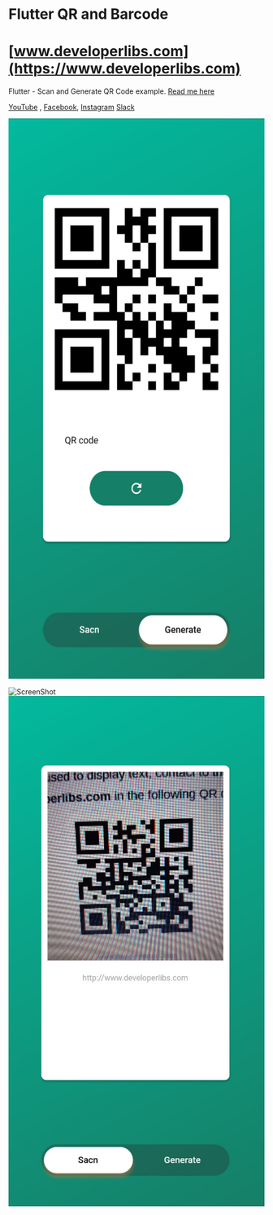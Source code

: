 # Flutter QR and Barcode

# [www.developerlibs.com](https://www.developerlibs.com)

Flutter - Scan and Generate QR Code example. [Read me here](https://www.developerlibs.com/2020/04/flutter-scan-generate-qr-code-example.html)

[YouTube](https://youtu.be/PA09IHkacYM) ,
[Facebook](https://www.facebook.com/developerlibs), 
[Instagram](https://www.instagram.com/developerlibs)
[Slack](https://www.instagram.com/developerlibshttps://join.slack.com/t/developerlibs/shared_invite/zt-6618q9cz-AFdep4w6Go3dxjXQUCDWbg)

<p align="center">
  <img width="517" height="1100" src="https://github.com/DeveloperLibs/flutter_qr_barcode/blob/master/screen/flutter-qr-generate-example.jpg">
</p>

![ScreenShot](https://github.com/DeveloperLibs/flutter_qr_barcode/blob/master/screen/flutter-qr-generate-example.jpg,https://github.com/DeveloperLibs/flutter_qr_barcode/blob/master/screen/flutter-qr-bar-code-scan-example.jpg)
![ScreenShot](https://github.com/DeveloperLibs/flutter_qr_barcode/blob/master/screen/flutter-qr-bar-code-scan-example.jpg)
